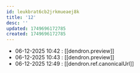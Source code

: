 ```yaml
---
id: leukbrat6cb2jrkmueaej8k
title: '12'
desc: ''
updated: 1749696172785
created: 1749696172785
---
```


- 06-12-2025 10:42 : [[dendron.preview]]
- 06-12-2025 10:43 : [[dendron.preview]]
- 06-12-2025 12:49 : [[dendron.ref.canonicalUrl]]